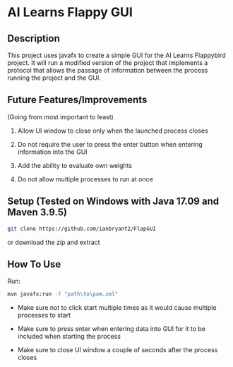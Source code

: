 # AI Learns Flappy GUI

Description
-----------

This project uses javafx to create a simple GUI for the AI Learns Flappybird project. It will run a modified version of the project that implements a protocol that allows the passage of information between the process running the project and the GUI.

Future Features/Improvements
----------------------------

(Going from most important to least)

1. Allow UI window to close only when the launched process closes

1. Do not require the user to press the enter button when entering information into the GUI

1. Add the ability to evaluate own weights

1. Do not allow multiple processes to run at once


Setup (Tested on Windows with Java 17.09 and Maven 3.9.5)
--------------------------------------------------------

```bash
git clone https://github.com/ianbryant2/FlapGUI
```

or download the zip and extract

How To Use
----------

Run:

```bash
mvn javafx:run -f "path\to\pom.xml"
```

- Make sure not to click start multiple times as it would cause multiple processes to start

- Make sure to press enter when entering data into GUI for it to be included when starting the process

- Make sure to close UI window a couple of seconds after the process closes
